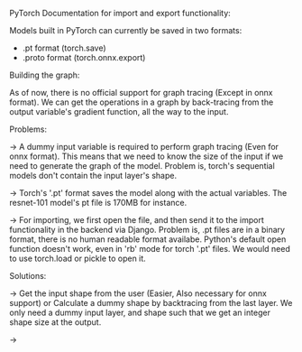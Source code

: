 PyTorch Documentation for import and export functionality:

Models built in PyTorch can currently be saved in two formats:
- .pt format (torch.save)
- .proto format (torch.onnx.export)

Building the graph:

As of now, there is no official support for graph tracing (Except in onnx format). We can get the operations in a graph by back-tracing from the output variable's gradient function, all the way to the input. 

Problems:

-> A dummy input variable is required to perform graph tracing (Even for onnx format). This means that we need to know the size of the input if we need to generate the graph of the model. Problem is, torch's sequential models don't contain the input layer's shape.

-> Torch's '.pt' format saves the model along with the actual variables. The resnet-101 model's pt file is 170MB for instance.  

-> For importing, we first open the file, and then send it to the import functionality in the backend via Django. Problem is, .pt files are in a binary format, there is no human
readable format availabe. Python's default open function doesn't work, even in 'rb' mode for torch '.pt' files. We would need to use torch.load or pickle to open it.

Solutions:

-> Get the input shape from the user (Easier, Also necessary for onnx support) or Calculate a dummy shape by backtracing from the last layer. We only need a dummy input layer, and shape such that we get an integer shape size at the output.

-> 

